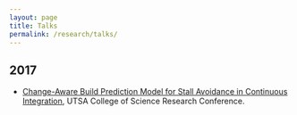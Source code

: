 ```yaml
---
layout: page
title: Talks
permalink: /research/talks/
---
```


2017
--

-  <a href="/../../files/conference_poster_4.pdf" target="_blank">Change-Aware Build Prediction Model for Stall
Avoidance in Continuous Integration</a>, UTSA College of Science Research Conference.